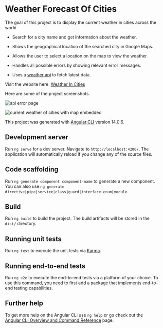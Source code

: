 # Weather Forecast Of Cities

The goal of this project is to display the current weather in cities across the world

- Search for a city name and get information about the weather.

- Shows the geographical location of the searched city in Google Maps.

- Allows the user to select a location on the map to view the weather.

- Handles all possible errors by showing relevant error messages.

- Uses a [weather api](https://rapidapi.com/weatherapi/api/weatherapi-com/) to fetch latest data.

Visit the website here: [Weather In Cities](https://atchaya-saravanan.github.io/weather-forecast-of-cities/)

Here are some of the project screenshots.

![api error page](https://user-images.githubusercontent.com/109528982/191407946-aa62ab6a-838c-4c9f-9e74-b393ce38b3e7.JPG)

![current weather of cities with map embedded](https://user-images.githubusercontent.com/109528982/191407976-b8d61285-7e54-438a-8629-f68b98bb98a7.JPG)

This project was generated with [Angular CLI](https://github.com/angular/angular-cli) version 14.0.6.

## Development server

Run `ng serve` for a dev server. Navigate to `http://localhost:4200/`. The application will automatically reload if you change any of the source files.

## Code scaffolding

Run `ng generate component component-name` to generate a new component. You can also use `ng generate directive|pipe|service|class|guard|interface|enum|module`.

## Build

Run `ng build` to build the project. The build artifacts will be stored in the `dist/` directory.

## Running unit tests

Run `ng test` to execute the unit tests via [Karma](https://karma-runner.github.io).

## Running end-to-end tests

Run `ng e2e` to execute the end-to-end tests via a platform of your choice. To use this command, you need to first add a package that implements end-to-end testing capabilities.

## Further help

To get more help on the Angular CLI use `ng help` or go check out the [Angular CLI Overview and Command Reference](https://angular.io/cli) page.
